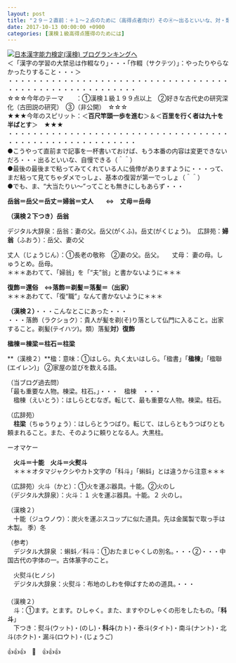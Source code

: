 ```yaml
---
layout: post
title: "２９－２直前：＋１～２点のために（高得点者向け）その④～出るといいな、対・類～"
date: 2017-10-13 00:00:00 +0900
categories: [漢検１級高得点獲得のためには]
---
```


[![](/syuusyuu9701/assets/images/２９－２直前：＋１～２点のために（高得点者向け）その④～出るといいな、対・類～-br_c_3028_1.gif)](http://blog.with2.net/link.php?1659096:3028 "日本漢字能力検定(漢検) ブログランキングへ")[日本漢字能力検定(漢検) ブログランキングへ](http://blog.with2.net/link.php?1659096:3028)  
＜「漢字の学習の大禁忌は作輟なり」・・・「作輟（サクテツ）」：やったりやらなかったりすること・・・＞  
・・・・・・・・・・・・・・・・・・・・・・・・・・・・・・・・・・・・・・・・・・・・・・・・・・・・・・・・・  
☆☆☆今年のテーマ　　：①漢検１級１９９点以上　②好きな古代史の研究深化（古田説の研究）　③（非公開）　☆☆☆　　  
★★★今年のスピリット：＜**百尺竿頭一歩を進む**＞＆＜**百里を行く者は九十を半ばとす**＞　★★★  
・・・・・・・・・・・・・・・・・・・・・・・・・・・・・・・・・・・・・・・・・・・・・・・・・・・・・・・・・  
●こうやって直前まで記事を一杯書いておけば、もう本番の内容は変更できないだろ・・・出るといいな、自慢できる（＾＾）  
●最後の最後まで粘ってみてくれている人に僥倖がありますように・・・って、まだ粘って見てちゃダメでっしょ、基本の復習が第一でっしょ（＾＾）  
●でも、ま、“大当たりい～”ってことも無きにしもあらず・・・  
  
  
**岳翁＝岳父＝岳丈＝婦翁＝丈人**　　⇔　**丈母＝岳母**  
  
**（漢検２下つき）岳翁**  
  
デジタル大辞泉：岳翁：妻の父。岳父(がくふ)。岳丈(がくじょう)。　広辞苑：**婦翁**（ふおう）：岳父、妻の父　　  
  
丈人（じょうじん）：①長老の敬称　②妻の父。岳父。　　丈母： 妻の母。しゅうとめ。岳母。   
＊＊＊あわてて、「婦翁」を「“夫”翁」と書かないように＊＊＊  
  
**復飾＝還俗**　⇔**落飾＝剃髪＝落髪＝（出家）**　　　  
＊＊＊あわてて、「復“職”」なんて書かないように＊＊＊  
  
**（漢検２）**・・・こんなとこにあった・・・  
・・・落飾（ラクショク）：貴人が髪を剃(そ)り落として仏門に入ること。出家すること。剃髪(テイハツ)。類）落髪**対）復飾**  
  
**楹棟＝棟梁＝柱石＝柱梁**  
  
**（漢検２）**楹：意味：①はしら。丸く太いはしら。「楹書」「**楹棟**」「楹聯(エイレン)」 ②家屋の並びを数える語。  
  
（当ブログ過去問）  
「最も重要な人物。棟梁。柱石。」・・・　楹棟　・・・  
　楹棟（えいとう）：はしらとむなぎ。転じて、最も重要な人物。棟梁。柱石。  
  
（広辞苑）  
　**柱梁**（ちゅうりょう）：はしらとうつばり。転じて、はしらともうつばりとも頼まれること。また、そのように頼りとなる人。大黒柱。  
  
ーオマケー  
  
　**火斗＝十能　火斗＝火熨斗**  
　＊＊＊オタマジャクシやカト文字の「科斗」「蝌蚪」とは違うから注意＊＊＊  
  
（広辞苑）火斗（かと）：①火を運ぶ器具。十能。②火のし  
（デジタル大辞泉）：火斗：１ 火を運ぶ器具。十能。２ 火のし。  
  
（漢検２）  
　十能（ジュウノウ）：炭火を運ぶスコップに似た道具。先は金属製で取っ手は木製。 季）冬  
  
（参考）  
　デジタル大辞泉 ：蝌蚪／科斗：①おたまじゃくしの別名。・・・②・・・中国古代の字体の一。古体篆字のこと。  
  
　火熨斗(ヒノシ)   
　デジタル大辞泉：火熨斗：布地のしわを伸ばすための道具。・・・  
　  
（漢検２）  
　斗：①ます。とます。ひしゃく。また、ますやひしゃくの形をしたもの。「**科斗**」  
　下つき：熨斗(ウット)・(のし)・**科斗**(カト)・泰斗(タイト)・南斗(ナント)・北斗(ホクト)・漏斗(ロウト)・(じょうご)  
  
👍👍👍　🐔　👍👍👍